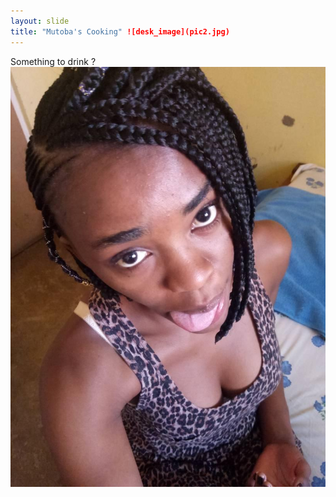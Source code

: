 ```yaml
---
layout: slide
title: "Mutoba's Cooking" ![desk_image](pic2.jpg)
---
```

Something to drink ?
![desk_image](pic2.jpg)
